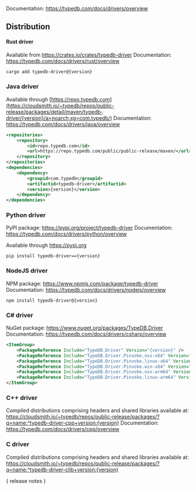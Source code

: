 Documentation: https://typedb.com/docs/drivers/overview

## Distribution

#### Rust driver

Available from https://crates.io/crates/typedb-driver
Documentation: https://typedb.com/docs/drivers/rust/overview


```sh
cargo add typedb-driver@{version}
```


### Java driver

Available through [https://repo.typedb.com](https://cloudsmith.io/~typedb/repos/public-release/packages/detail/maven/typedb-driver/{version}/a=noarch;xg=com.typedb/)
Documentation: https://typedb.com/docs/drivers/java/overview

```xml
<repositories>
    <repository>
        <id>repo.typedb.com</id>
        <url>https://repo.typedb.com/public/public-release/maven/</url>
    </repository>
</repositories>
<dependencies>
    <dependency>
        <groupid>com.typedb</groupid>
        <artifactid>typedb-driver</artifactid>
        <version>{version}</version>
    </dependency>
</dependencies>
```

### Python driver

PyPI package: https://pypi.org/project/typedb-driver
Documentation: https://typedb.com/docs/drivers/python/overview

Available through https://pypi.org

[//]: # (TODO: Python's RC/Alpha/Beta versions are formatted differently. Don't foget to update manually until we make an automation)
```
pip install typedb-driver=={version}
```

[//]: # (TODO: Please remove the unreleased drivers manually. Commenting them out in Markdown looks scary)

### NodeJS driver

NPM package: https://www.npmjs.com/package/typedb-driver
Documentation: https://typedb.com/docs/drivers/nodejs/overview

```
npm install typedb-driver@{version}
```

### C# driver

NuGet package: https://www.nuget.org/packages/TypeDB.Driver
Documentation: https://typedb.com/docs/drivers/csharp/overview

```xml
<ItemGroup>
    <PackageReference Include="TypeDB.Driver" Version="{version}" />
    <PackageReference Include="TypeDB.Driver.Pinvoke.osx-x64" Version="{version}" />
    <PackageReference Include="TypeDB.Driver.Pinvoke.linux-x64" Version="{version}" />
    <PackageReference Include="TypeDB.Driver.Pinvoke.win-x64" Version="{version}" />
    <PackageReference Include="TypeDB.Driver.Pinvoke.osx-arm64" Version="{version}" />
    <PackageReference Include="TypeDB.Driver.Pinvoke.linux-arm64" Version="{version}" />
</ItemGroup>
```

### C++ driver

Compiled distributions comprising headers and shared libraries available at: https://cloudsmith.io/~typedb/repos/public-release/packages/?q=name:^typedb-driver-cpp+version:{version}
Documentation: https://typedb.com/docs/drivers/cpp/overview

### C driver

Compiled distributions comprising headers and shared libraries available at: https://cloudsmith.io/~typedb/repos/public-release/packages/?q=name:^typedb-driver-clib+version:{version}

{ release notes }
